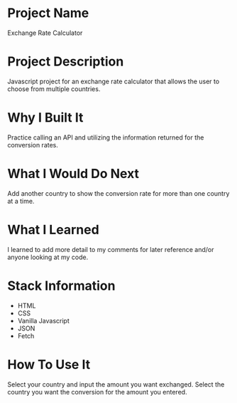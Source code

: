#  Project Name
Exchange Rate Calculator

# Project Description
Javascript project for an exchange rate calculator that allows the user to 
choose from multiple countries.

# Why I Built It
Practice calling an API and utilizing the information returned for the 
conversion rates.

# What I Would Do Next
Add another country to show the conversion rate for more than one 
country at a time.
# What I Learned
I learned to add more detail to my comments for later reference and/or 
anyone looking at my code.

# Stack Information
* HTML
* CSS
* Vanilla Javascript
* JSON 
* Fetch

# How To Use It
Select your country and input the amount you want exchanged. Select the 
country you want the conversion for the amount you entered.
